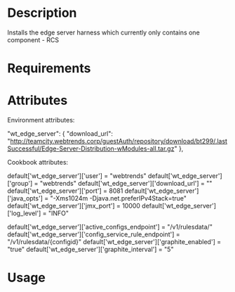 Description
===========
Installs the edge server harness which currently only contains one component - RCS

Requirements
============

Attributes
==========

Environment attributes:

"wt_edge_server": {
            "download_url": "http://teamcity.webtrends.corp/guestAuth/repository/download/bt299/.lastSuccessful/Edge-Server-Distribution-wModules-all.tar.gz"
        },

Cookbook attributes:

default['wt_edge_server']['user']         = "webtrends"
default['wt_edge_server']['group']        = "webtrends"
default['wt_edge_server']['download_url'] = ""
default['wt_edge_server']['port']         = 8081
default['wt_edge_server']['java_opts']    = "-Xms1024m -Djava.net.preferIPv4Stack=true"
default['wt_edge_server']['jmx_port']     = 10000
default['wt_edge_server']['log_level']     = "INFO"

default['wt_edge_server']['active_configs_endpoint'] = "/v1/rulesdata/"
default['wt_edge_server']['config_service_rule_endpoint'] = "/v1/rulesdata/{configid}"
default['wt_edge_server']['graphite_enabled'] = "true"
default['wt_edge_server']['graphite_interval'] = "5"

Usage
=====

